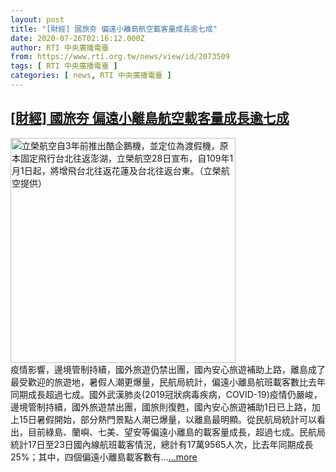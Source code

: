 ```yaml
---
layout: post
title: "[財經] 國旅夯 偏遠小離島航空載客量成長逾七成"
date: 2020-07-26T02:16:12.000Z
author: RTI 中央廣播電臺
from: https://www.rti.org.tw/news/view/id/2073509
tags: [ RTI 中央廣播電臺 ]
categories: [ news, RTI 中央廣播電臺 ]
---
```

<!--1595729772000-->
[[財經] 國旅夯 偏遠小離島航空載客量成長逾七成](https://www.rti.org.tw/news/view/id/2073509)
------

<div>
<img src="https://static.rti.org.tw/assets/thumbnails/2019/11/28/20191128000096M.jpg" width="360" alt="立榮航空自3年前推出酷企鵝機，並定位為渡假機，原本固定飛行台北往返澎湖，立榮航空28日宣布，自109年1月1日起，將增飛台北往返花蓮及台北往返台東。（立榮航空提供）" title="立榮航空自3年前推出酷企鵝機，並定位為渡假機，原本固定飛行台北往返澎湖，立榮航空28日宣布，自109年1月1日起，將增飛台北往返花蓮及台北往返台東。（立榮航空提供）"><br>疫情影響，邊境管制持續，國外旅遊仍禁出團，國內安心旅遊補助上路，離島成了最受歡迎的旅遊地，暑假人潮更爆量，民航局統計，偏遠小離島航班載客數比去年同期成長超過七成。國外武漢肺炎(2019冠狀病毒疾病，COVID-19)疫情仍嚴峻，邊境管制持續，國外旅遊禁出團，國旅則復甦，國內安心旅遊補助1日已上路，加上15日暑假開始，部分熱門景點人潮已爆量，以離島最明顯。從民航局統計可以看出，目前綠島、蘭嶼、七美、望安等偏遠小離島的載客量成長，超過七成。民航局統計17日至23日國內線航班載客情況，總計有17萬9565人次，比去年同期成長25%；其中，四個偏遠小離島載客數有...<a target="_blank" href="https://www.rti.org.tw/news/view/id/2073509">...more</a>
</div>
